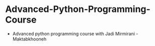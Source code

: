 # Advanced-Python-Programming-Course
- Advanced python programming course with Jadi Mirmirani - Maktabkhooneh
